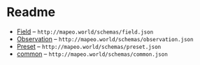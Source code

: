 # Readme

- [Field](./field.md) – `http://mapeo.world/schemas/field.json`
- [Observation](./observation.md) – `http://mapeo.world/schemas/observation.json`
- [Preset](./preset.md) – `http://mapeo.world/schemas/preset.json`
- [common](./common.md) – `http://mapeo.world/schemas/common.json`
